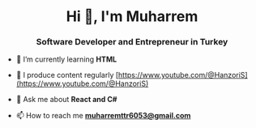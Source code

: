 <h1 align="center">Hi 👋, I'm Muharrem</h1>
<h3 align="center">Software Developer and Entrepreneur in Turkey</h3>

- 🌱 I’m currently learning **HTML**

- 📝 I produce content regularly [https://www.youtube.com/@HanzoriS](https://www.youtube.com/@HanzoriS)

- 💬 Ask me about **React and C#**

- 📫 How to reach me **muharremttr6053@gmail.com**
